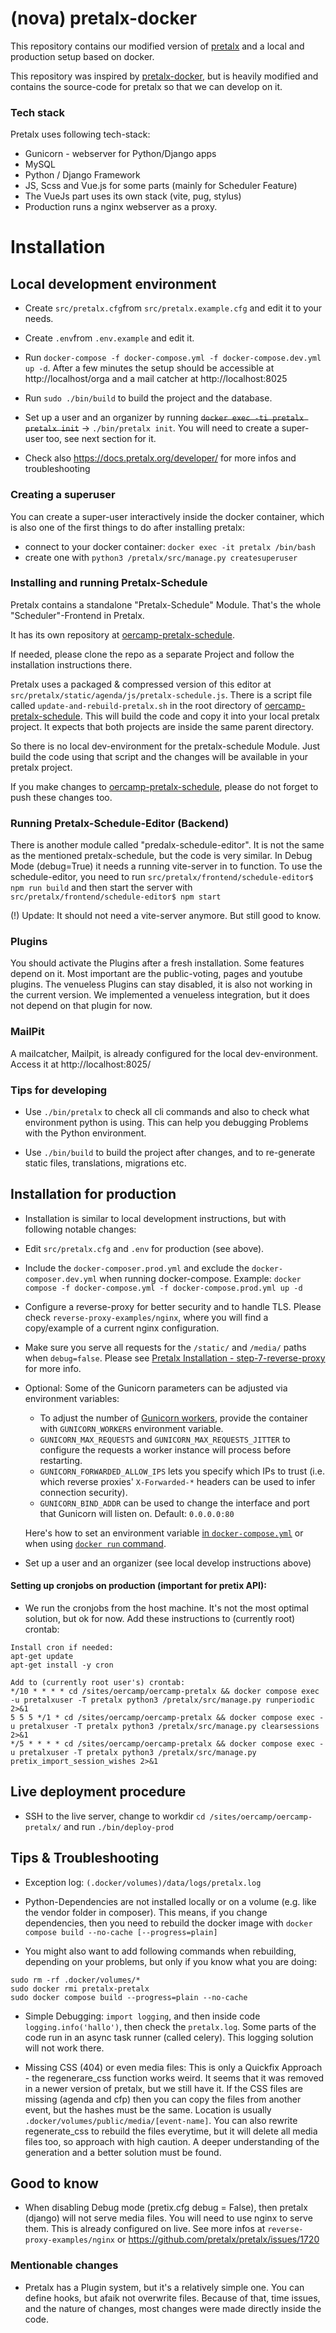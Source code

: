 # (nova) pretalx-docker

This repository contains our modified version of [pretalx](https://github.com/pretalx/pretalx) and a local and production setup based on docker.

This repository was inspired by [pretalx-docker](https://github.com/pretalx/pretalx-docker), but is heavily modified and
contains the source-code for pretalx so that we can develop on it.

### Tech stack

Pretalx uses following tech-stack:

* Gunicorn - webserver for Python/Django apps
* MySQL
* Python / Django Framework
* JS, Scss and Vue.js for some parts (mainly for Scheduler Feature)
* The VueJs part uses its own stack (vite, pug, stylus)
* Production runs a nginx webserver as a proxy.

# Installation

## Local development environment

* Create ``src/pretalx.cfg``from ``src/pretalx.example.cfg`` and edit it to your needs.


* Create ``.env``from ``.env.example`` and edit it.


* Run ``docker-compose -f docker-compose.yml -f docker-compose.dev.yml up -d``.
After a few minutes the setup should be accessible at http://localhost/orga
and a mail catcher at http://localhost:8025


* Run ``sudo ./bin/build`` to build the project and the database.

* Set up a user and an organizer
by running ~~``docker exec -ti pretalx pretalx init``~~ -> ``./bin/pretalx init``.
You will need to create a super-user too, see next section for it.

* Check also https://docs.pretalx.org/developer/ for more infos and troubleshooting

### Creating a superuser

You can create a super-user interactively inside the docker container, which is also
one of the first things to do after installing pretalx:

* connect to your docker container: ``docker exec -it pretalx /bin/bash``
* create one with ``python3 /pretalx/src/manage.py createsuperuser``

### Installing and running Pretalx-Schedule

Pretalx contains a standalone "Pretalx-Schedule" Module.
That's the whole "Scheduler"-Frontend in Pretalx.

It has its own repository at [oercamp-pretalx-schedule](https://github.com/novagmbh/oercamp-pretalx-schedule).

If needed, please clone the repo as a separate Project and follow the installation instructions there.

Pretalx uses a packaged & compressed version of this editor at ``src/pretalx/static/agenda/js/pretalx-schedule.js``.
There is a script file called `update-and-rebuild-pretalx.sh` in the root directory of [oercamp-pretalx-schedule](https://github.com/novagmbh/oercamp-pretalx-schedule).
This will build the code and copy it into your local pretalx project. It expects that both projects are inside the same
parent directory.

So there is no local dev-environment for the pretalx-schedule Module. Just build the code
using that script and the changes will be available in your pretalx project.

If you make changes to [oercamp-pretalx-schedule](https://github.com/novagmbh/oercamp-pretalx-schedule), please do not forget to
push these changes too.

### Running Pretalx-Schedule-Editor (Backend)

There is another module called "predalx-schedule-editor".
It is not the same as the mentioned pretalx-schedule, but the code is very similar.
In Debug Mode (debug=True) it needs a running vite-server in to function.
To use the schedule-editor, you need to
run ``src/pretalx/frontend/schedule-editor$ npm run build`` and then start the server
with ``src/pretalx/frontend/schedule-editor$ npm start``

(!) Update: It should not need a vite-server anymore. But still good to know.

### Plugins

You should activate the Plugins after a fresh installation. Some features depend on it.
Most important are the public-voting, pages and youtube plugins. The venueless Plugins can
stay disabled, it is also not working in the current version. We implemented a venueless
integration, but it does not depend on that plugin for now.

### MailPit

A mailcatcher, Mailpit, is already configured for the local dev-environment.
Access it at http://localhost:8025/


### Tips for developing

* Use ``./bin/pretalx`` to check all cli commands and also to check what environment python is using.
This can help you debugging Problems with the Python environment.


* Use ``./bin/build`` to build the project after changes, and to
re-generate static files, translations, migrations etc.


## Installation for production

* Installation is similar to local development instructions, but with following notable changes:


* Edit ``src/pretalx.cfg`` and ``.env`` for production (see above).


* Include the ``docker-composer.prod.yml`` and exclude the ``docker-composer.dev.yml``
when running docker-compose. Example:
``docker compose -f docker-compose.yml -f docker-compose.prod.yml up -d``


* Configure a reverse-proxy for better security and to handle TLS.
Please check ``reverse-proxy-examples/nginx``,
where you will find a copy/example of a current nginx configuration.


* Make sure you serve all requests for the `/static/` and `/media/` paths when `debug=false`.
Please see [Pretalx Installation - step-7-reverse-proxy](https://docs.pretalx.org/administrator/installation/#step-7-reverse-proxy) for more info.


* Optional: Some of the Gunicorn parameters can be adjusted via environment variables:
  * To adjust the number of [Gunicorn workers](https://docs.gunicorn.org/en/stable/settings.html#workers), provide
  the container with `GUNICORN_WORKERS` environment variable.
  * `GUNICORN_MAX_REQUESTS` and `GUNICORN_MAX_REQUESTS_JITTER` to configure the requests a worker instance will process before restarting.
  * `GUNICORN_FORWARDED_ALLOW_IPS` lets you specify which IPs to trust (i.e. which reverse proxies' `X-Forwarded-*` headers can be used to infer connection security).
  * `GUNICORN_BIND_ADDR` can be used to change the interface and port that Gunicorn will listen on. Default: `0.0.0.0:80`

  Here's how to set an environment variable [in `docker-compose.yml`](https://docs.docker.com/compose/environment-variables/set-environment-variables/)
  or when using [`docker run` command](https://docs.docker.com/engine/reference/run/#env-environment-variables).


* Set up a user and an organizer (see local develop instructions above)


#### Setting up cronjobs on production (important for pretix API):

* We run the cronjobs from the host machine.
It's not the most optimal solution, but ok for now.
Add these instructions to (currently root) crontab:

```
Install cron if needed:
apt-get update
apt-get install -y cron

Add to (currently root user's) crontab:
*/10 * * * * cd /sites/oercamp/oercamp-pretalx && docker compose exec -u pretalxuser -T pretalx python3 /pretalx/src/manage.py runperiodic 2>&1
5 5 5 */1 * cd /sites/oercamp/oercamp-pretalx && docker compose exec -u pretalxuser -T pretalx python3 /pretalx/src/manage.py clearsessions 2>&1
*/5 * * * * cd /sites/oercamp/oercamp-pretalx && docker compose exec -u pretalxuser -T pretalx python3 /pretalx/src/manage.py pretix_import_session_wishes 2>&1
```

## Live deployment procedure

* SSH to the live server, change to workdir ``cd /sites/oercamp/oercamp-pretalx/`` and run ``./bin/deploy-prod``


## Tips & Troubleshooting

* Exception log: ``(.docker/volumes)/data/logs/pretalx.log``


* Python-Dependencies are not installed locally or on a volume (e.g. like the vendor folder in composer).
This means, if you change dependencies, then you need to rebuild the docker image with
``docker compose build --no-cache [--progress=plain]``

* You might also want to add following commands when rebuilding, depending on your problems,
but only if you know what you are doing:
```
sudo rm -rf .docker/volumes/*
sudo docker rmi pretalx-pretalx
sudo docker compose build --progress=plain --no-cache
```

* Simple Debugging: ``import logging``, and then inside code ``logging.info('hallo')``,
then check the ``pretalx.log``. Some parts of the code run in an async task runner (called celery).
This logging solution will not work there.


* Missing CSS (404) or even media files: This is only a Quickfix Approach - the regenerare_css function works weird. It seems that it was removed in a newer version of pretalx, but we still have it.
If the CSS files are missing (agenda and cfp) then you can copy the files from another event,
but the hashes must be the same.
Location is usually ``.docker/volumes/public/media/[event-name]``.
You can also rewrite regenerate_css to rebuild the files everytime,
but it will delete all media files too, so approach with high caution.
A deeper understanding of the generation and a better solution must be found.


## Good to know

* When disabling Debug mode (pretix.cfg debug = False), then pretalx (django) will not serve media files.
You will need to use nginx to serve them. This is already configured on live. See more infos at
``reverse-proxy-examples/nginx`` or https://github.com/pretalx/pretalx/issues/1720


### Mentionable changes

* Pretalx has a Plugin system, but it's a relatively simple one. You can define hooks,
but afaik not overwrite files. Because of that, time issues, and the nature of changes,
most changes were made directly inside the code.

